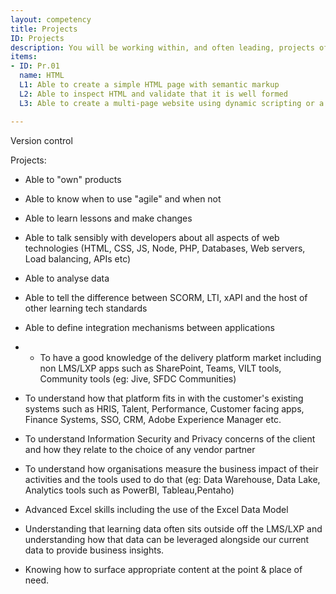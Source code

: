 ```yaml
---
layout: competency
title: Projects
ID: Projects
description: You will be working within, and often leading, projects of various types, sizes and complexity 
items:
- ID: Pr.01
  name: HTML
  L1: Able to create a simple HTML page with semantic markup
  L2: Able to inspect HTML and validate that it is well formed
  L3: Able to create a multi-page website using dynamic scripting or a static site generator

---
```


Version control


Projects:
- Able to "own" products
- Able to know when to use "agile" and when not
- Able to learn lessons and make changes

- Able to talk sensibly with developers about all aspects of web technologies (HTML, CSS, JS, Node, PHP, Databases, Web servers, Load balancing, APIs etc)
- Able to analyse data
- Able to tell the difference between SCORM, LTI, xAPI and the host of other learning tech standards
- Able to define integration mechanisms between applications
- - To have a good knowledge of the delivery platform market including non LMS/LXP apps such as SharePoint, Teams, VILT tools, Community tools (eg: Jive, SFDC Communities)
- To understand how that platform fits in with the customer's existing systems such as HRIS, Talent, Performance, Customer facing apps, Finance Systems, SSO, CRM, Adobe Experience Manager etc.
- To understand Information Security and Privacy concerns of the client and how they relate to the choice of any vendor partner
- To understand how organisations measure the business impact of their activities and the tools used to do that (eg: Data Warehouse, Data Lake, Analytics tools such as PowerBI, Tableau,Pentaho)
- Advanced Excel skills including the use of the Excel Data Model
- Understanding that learning data often sits outside off the LMS/LXP and understanding how that data can be leveraged alongside our current data to provide business insights.
- Knowing how to surface appropriate content at the point & place of need.

